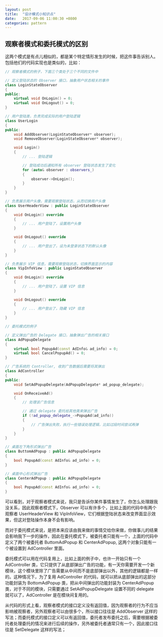 ```yaml
---
layout: post
title:  "设计模式小知识点"
date:   2017-09-06 11:00:30 +0800
categories: pattern
---
```


 
 


## 观察者模式和委托模式的区别
这两个模式是有点儿相似的，都是某个特定情形发生的时候，把这件事告诉别人。包括他们的代码实现也是类似的，比如：

```cpp
// 观察者模式的例子，下面三个类处于三个不同的文件中

// 定义登陆状态的 Observer 接口，抽象用户状态相关的事件
class LoginStateObserver
{
public:
    virtual void OnLogin() = 0;
    virtual void OnLogout() = 0;
}

// 用户登陆类，负责完成实际的用户登陆逻辑
class UserLogin
{
public:
    void AddObserver(LoginStateObserver* observer);
    void RemoveObserver(LoginStateObserver* observer);

    void Login()
    {
        // ... 登陆逻辑

        // 登陆成功后通知所有 observer 登陆状态发生了变化
        for (auto& observer : observers_)
        {
            observer->OnLogin();
        }
    }
}

// 负责展示用户头像，需要观察登陆状态，从而切换用户头像
class UserHeaderView : public LoginStateObserver
{
    void OnLogin() override
    {
        // ... 用户登陆了，设置用户头像
    }

    void OnLogout() override
    {
        // ... 用户登出了，设为未登录状态下的默认头像
    }
}

// 负责展示 VIP 信息，需要观察登陆状态，切换界面显示的内容
class VipInfoView : public LoginStateObserver
{
    void OnLogin() override
    {
        // ... 用户登陆了，设置 VIP 信息
    }

    void OnLogout() override
    {
        // ... 用户登出了，隐藏 VIP 信息
    }
}
```

```cpp
// 委托模式的例子

// 定义弹出广告的 Delegate 接口，抽象弹出广告的相关接口
class AdPopupDelegate
{
    virtual bool PopupAd(const AdInfo& ad_info) = 0;
    virtual bool CancelPopupAd() = 0;
}

// 广告系统的 Controller, 收到广告数据后需要将其弹出
class AdController
{
public:
    void SetAdPopupDelegate(AdPopupDelegate* ad_popup_delegate);

    void OnReceiveAd()
    {
        // 处理该广告信息

        // 通过 delegate 委托给其他类来弹出广告
        if (!ad_popup_delegate_->PopupAd(ad_info))
        {
            // 广告弹出失败，执行一些错误处理逻辑，比如过段时间尝试再弹
        }
    }
}

// 桌面左下角形式弹出广告
class ButtomAdPopup : public AdPopupDelegate
{
    bool PopupAd(const AdInfo& ad_info) = 0;
}

// 桌面中心形式弹出广告
class CenterAdPopup : public AdPopupDelegate
{
    bool PopupAd(const AdInfo& ad_info) = 0;
}
```

可以看到，对于观察者模式来说，我只是告诉你某件事情发生了，你怎么处理跟我没关系，因此观察者模式下，Observer 可以有许多个，比如上面的代码中有两个观察者 UserHeaderView 和 VipInfoView，它们根据登陆状态来改变界面显示效果，但这对登陆操作本身不会有影响。

而对于委托模式来说，是把本来应该由我来做的事情交给你来做，你做事儿的结果会影响我下一步的操作，因此在委托模式下，被委托者只能有一个，上面的代码中定义了两个被委托者 ButtomAdPopup 和 CenterAdPopup, 这两个对象只能有一个被设置到 AdController 里面。

委托模式可以用在代码复用上，比如上面的例子中，也许一开始只有一个 AdController 类，它只提供了从底部弹出广告的功能，有一天你需要开发一个新模块，这个模块里除了广告需要从中间而不是底部弹出以外，其他的逻辑都是一样的。这种情况下，为了复用  AdController 的代码，就可以把从底部弹出的这部分功能封装为 BottomAdPopup 类，把从中间弹出的功能封装为 CenterAdPopup 类，对于不同的模块，只需要通过 SetAdPopupDelegate 设置不同的 delegate 就可以了，AdController 是在模块间复用的。

从代码的形式上看，观察者模式的接口定义没有返回值，因为观察者的行为不应当影响被观察者，另外观察者可以由很多个，所以接口往往是 AddObserver 这样的写法；而委托模式的接口定义可以有返回值，委托者发布委托之后，需要根据被委托者处理委托的情况来进行后续的操作，另外被委托者通常只有一个，因此接口往往是 SetDelegate 这样的写法；